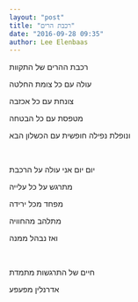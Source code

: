 ```yaml
---
layout: "post"
title: "רכבת הרים"
date: "2016-09-28 09:35"
author: Lee Elenbaas
---
```

רכבת ההרים של התקוות

עולה עם כל צומת החלטה

צונחת עם כל אכזבה

מטפסת עם כל הבטחה

ונופלת נפילה חופשית עם הכשלון הבא

<br>

יום יום אני עולה על הרכבת

מתרגש על כל עלייה

מפחד מכל ירידה

מתלהב מהחוויה

ואז נבהל ממנה

<br>

חיים של התרגשות מתמדת

אדרנלין מפעפע
